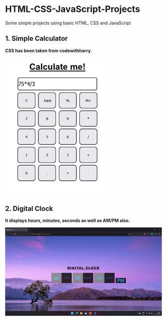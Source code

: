 # HTML-CSS-JavaScript-Projects
Some simple projects using basic HTML, CSS and JavaScript

## 1. Simple Calculator
**CSS has been taken from codewithharry.**

<img src="Calculator/Screenshot.png" width=320/>

## 2. Digital Clock
**It displays hours, minutes, seconds as well as AM/PM also.**

<img src="Digital%20Clock/Screenshot.png" />
